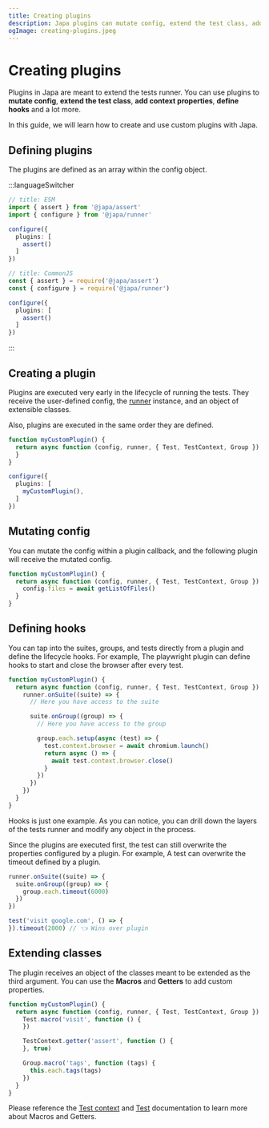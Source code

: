 ```yaml
---
title: Creating plugins
description: Japa plugins can mutate config, extend the test class, add context properties, define hooks, and does a lot more.
ogImage: creating-plugins.jpeg
---
```


# Creating plugins

Plugins in Japa are meant to extend the tests runner. You can use plugins to **mutate config**, **extend the test class**, **add context properties**, **define hooks** and a lot more.

In this guide, we will learn how to create and use custom plugins with Japa.

## Defining plugins

The plugins are defined as an array within the config object.

:::languageSwitcher
```ts
// title: ESM
import { assert } from '@japa/assert'
import { configure } from '@japa/runner'

configure({
  plugins: [
    assert()
  ]
})
```

```ts
// title: CommonJS
const { assert } = require('@japa/assert')
const { configure } = require('@japa/runner')

configure({
  plugins: [
    assert()
  ]
})
```
:::

## Creating a plugin
Plugins are executed very early in the lifecycle of running the tests. They receive the user-defined config, the [runner](../../core/runner.md) instance, and an object of extensible classes.

Also, plugins are executed in the same order they are defined.

```ts
function myCustomPlugin() {
  return async function (config, runner, { Test, TestContext, Group }) {
  }
}

configure({
  plugins: [
    myCustomPlugin(),
  ]
})
```

## Mutating config
You can mutate the config within a plugin callback, and the following plugin will receive the mutated config.

```ts
function myCustomPlugin() {
  return async function (config, runner, { Test, TestContext, Group }) {
    config.files = await getListOfFiles()
  }
}
```

## Defining hooks
You can tap into the suites, groups, and tests directly from a plugin and define the lifecycle hooks. For example, The playwright plugin can define hooks to start and close the browser after every test.

```ts
function myCustomPlugin() {
  return async function (config, runner, { Test, TestContext, Group }) {
    runner.onSuite((suite) => {
      // Here you have access to the suite

      suite.onGroup((group) => {
        // Here you have access to the group

        group.each.setup(async (test) => {
          test.context.browser = await chromium.launch()
          return async () => {
            await test.context.browser.close()
          }
        })
      })
    })
  }
}
```

Hooks is just one example. As you can notice, you can drill down the layers of the tests runner and modify any object in the process.

Since the plugins are executed first, the test can still overwrite the properties configured by a plugin. For example, A test can overwrite the timeout defined by a plugin.

```ts
runner.onSuite((suite) => {
  suite.onGroup((group) => {
    group.each.timeout(6000)
  })
})

test('visit google.com', () => {
}).timeout(2000) // 👈 Wins over plugin
```

## Extending classes
The plugin receives an object of the classes meant to be extended as the third argument. You can use the **Macros** and **Getters** to add custom properties.

```ts
function myCustomPlugin() {
  return async function (config, runner, { Test, TestContext, Group }) {
    Test.macro('visit', function () {
    })

    TestContext.getter('assert', function () {
    }, true)

    Group.macro('tags', function (tags) {
      this.each.tags(tags)
    })
  }
}
```

Please reference the [Test context](../../core/test-context.md) and [Test](../../core/test.md) documentation to learn more about Macros and Getters.
